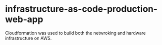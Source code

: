 # infrastructure-as-code-production-web-app
Cloudformation was used to build both the netwroking and hardware infrastructure on AWS.
